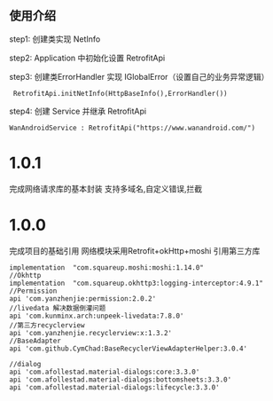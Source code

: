 ## 使用介绍

step1: 创建类实现 NetInfo 

step2: Application 中初始化设置 RetrofitApi

step3: 创建类ErrorHandler 实现 IGlobalError（设置自己的业务异常逻辑）
```
 RetrofitApi.initNetInfo(HttpBaseInfo(),ErrorHandler())

```
step4: 创建 Service 并继承 RetrofitApi

```
WanAndroidService : RetrofitApi("https://www.wanandroid.com/")

```
# 1.0.1
完成网络请求库的基本封装
支持多域名,自定义错误,拦截
# 1.0.0
完成项目的基础引用
网络模块采用Retrofit+okHttp+moshi 
引用第三方库

    implementation  "com.squareup.moshi:moshi:1.14.0"
    //Okhttp
    implementation  "com.squareup.okhttp3:logging-interceptor:4.9.1"
    //Permission
    api 'com.yanzhenjie:permission:2.0.2'
    //livedata 解决数据倒灌问题
    api 'com.kunminx.arch:unpeek-livedata:7.8.0'
    //第三方recyclerview
    api 'com.yanzhenjie.recyclerview:x:1.3.2'
    //BaseAdapter
    api 'com.github.CymChad:BaseRecyclerViewAdapterHelper:3.0.4'

    //dialog
    api 'com.afollestad.material-dialogs:core:3.3.0'
    api 'com.afollestad.material-dialogs:bottomsheets:3.3.0'
    api 'com.afollestad.material-dialogs:lifecycle:3.3.0'
